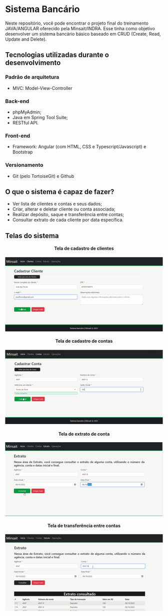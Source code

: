# Sistema Bancário

Neste repositório, você pode encontrar o projeto final do treinamento JAVA/ANGULAR oferecido pela Minsait/INDRA. Esse tinha como objetivo desenvolver um sistema bancário básico baseado em CRUD (Create, Read, Update and Delete).

## Tecnologias utilizadas durante o desenvolvimento

### Padrão de arquitetura
- MVC: Model-View-Controller

### Back-end
- phpMyAdmin;
- Java em Spring Tool Suite;
- RESTful API.

### Front-end
- Framework: Angular (com HTML, CSS e Typescript/Javascript) e Bootstrap

### Versionamento
- Git (pelo TortoiseGit) e Github

## O que o sistema é capaz de fazer?

- Ver lista de clientes e contas e seus dados;
- Criar, alterar e deletar cliente ou conta associada;
- Realizar depósito, saque e transferência entre contas;
- Consultar extrato de cada cliente por data específica.

## Telas do sistema

<div align="center">

#### Tela de cadastro de clientes
![Tela de cadastro de clientes](https://github.com/leonardonps/projeto-sistema-bancario-indra-minsait/blob/main/projeto-angular-treinamento-master/captura-telas/Captures/cadastro-cliente.png)

#### Tela de cadastro de contas
![Tela de cadastro de contas](https://github.com/leonardonps/projeto-sistema-bancario-indra-minsait/blob/main/projeto-angular-treinamento-master/captura-telas/Captures/cadastro-conta.png)

#### Tela de extrato de conta
![Tela de extrato de conta](https://github.com/leonardonps/projeto-sistema-bancario-indra-minsait/blob/main/projeto-angular-treinamento-master/captura-telas/Captures/consultar-extrato.png)

#### Tela de transferência entre contas
![Tela de transferência entre contas](https://github.com/leonardonps/projeto-sistema-bancario-indra-minsait/blob/main/projeto-angular-treinamento-master/captura-telas/Captures/transferencia.png)

</div>
